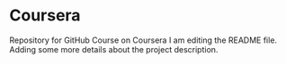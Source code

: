 # Coursera
Repository for GitHub Course on Coursera
I am editing the README file. Adding some more details about the project description.
